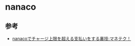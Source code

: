 # nanaco

## 参考

- [nanacoでチャージ上限を超える支払いをする裏技:マネテク！](http://moneytec.livedoor.biz/%E9%9B%BB%E5%AD%90%E3%83%9E%E3%83%8D%E3%83%BC/nanaco%E3%81%A7%E3%83%81%E3%83%A3%E3%83%BC%E3%82%B8%E4%B8%8A%E9%99%90%E3%82%92%E8%B6%85%E3%81%88%E3%82%8B%E6%94%AF%E6%89%95%E3%81%84%E3%82%92%E3%81%99%E3%82%8B%E8%A3%8F%E6%8A%80.html)
